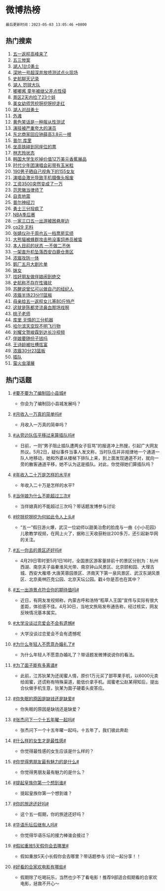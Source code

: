 # 微博热榜

`最后更新时间：2023-05-03 13:05:46 +0800`

## 热门搜索

1. [五一返程高峰来了](https://m.weibo.cn/search?containerid=100103type%3D1%26t%3D10%26q%3D%23%E4%BA%94%E4%B8%80%E8%BF%94%E7%A8%8B%E9%AB%98%E5%B3%B0%E6%9D%A5%E4%BA%86%23&stream_entry_id=51&isnewpage=1&extparam=seat%3D1%26c_type%3D51%26dgr%3D0%26cate%3D10103%26filter_type%3Drealtimehot%26stream_entry_id%3D51%26pos%3D0%26display_time%3D1683090344%26pre_seqid%3D1683090344298012108187&luicode=10000011&lfid=106003type%253D25%2526t%253D3%2526disable_hot%253D1%2526filter_type%253Drealtimehot)
1. [五三惨案](https://m.weibo.cn/search?containerid=100103type%3D1%26t%3D10%26q%3D%E4%BA%94%E4%B8%89%E6%83%A8%E6%A1%88&stream_entry_id=31&isnewpage=1&extparam=seat%3D1%26c_type%3D31%26flag%3D2%26lcate%3D5001%26stream_entry_id%3D31%26filter_type%3Drealtimehot%26realpos%3D1%26q%3D%25E4%25BA%2594%25E4%25B8%2589%25E6%2583%25A8%25E6%25A1%2588%26band_rank%3D1%26dgr%3D0%26pos%3D0%26cate%3D5001%26display_time%3D1683090344%26pre_seqid%3D1683090344298012108187&luicode=10000011&lfid=106003type%253D25%2526t%253D3%2526disable_hot%253D1%2526filter_type%253Drealtimehot)
1. [湖人1比0勇士](https://m.weibo.cn/search?containerid=100103type%3D1%26t%3D10%26q%3D%23%E6%B9%96%E4%BA%BA1%E6%AF%940%E5%8B%87%E5%A3%AB%23&stream_entry_id=31&isnewpage=1&extparam=seat%3D1%26c_type%3D31%26flag%3D1%26lcate%3D5001%26stream_entry_id%3D31%26filter_type%3Drealtimehot%26realpos%3D2%26q%3D%2523%25E6%25B9%2596%25E4%25BA%25BA1%25E6%25AF%25940%25E5%258B%2587%25E5%25A3%25AB%2523%26band_rank%3D2%26dgr%3D0%26pos%3D1%26cate%3D5001%26display_time%3D1683090344%26pre_seqid%3D1683090344298012108187&luicode=10000011&lfid=106003type%253D25%2526t%253D3%2526disable_hot%253D1%2526filter_type%253Drealtimehot)
1. [深地一号超深井放喷测试点火现场](https://m.weibo.cn/search?containerid=100103type%3D1%26t%3D10%26q%3D%23%E6%B7%B1%E5%9C%B0%E4%B8%80%E5%8F%B7%E8%B6%85%E6%B7%B1%E4%BA%95%E6%94%BE%E5%96%B7%E6%B5%8B%E8%AF%95%E7%82%B9%E7%81%AB%E7%8E%B0%E5%9C%BA%23&stream_entry_id=31&isnewpage=1&extparam=seat%3D1%26c_type%3D31%26flag%3D0%26lcate%3D5001%26stream_entry_id%3D31%26filter_type%3Drealtimehot%26realpos%3D3%26q%3D%2523%25E6%25B7%25B1%25E5%259C%25B0%25E4%25B8%2580%25E5%258F%25B7%25E8%25B6%2585%25E6%25B7%25B1%25E4%25BA%2595%25E6%2594%25BE%25E5%2596%25B7%25E6%25B5%258B%25E8%25AF%2595%25E7%2582%25B9%25E7%2581%25AB%25E7%258E%25B0%25E5%259C%25BA%2523%26band_rank%3D3%26dgr%3D0%26pos%3D2%26cate%3D5001%26display_time%3D1683090344%26pre_seqid%3D1683090344298012108187&luicode=10000011&lfid=106003type%253D25%2526t%253D3%2526disable_hot%253D1%2526filter_type%253Drealtimehot)
1. [史航聊天记录](https://m.weibo.cn/search?containerid=100103type%3D1%26t%3D10%26q%3D%23%E5%8F%B2%E8%88%AA%E8%81%8A%E5%A4%A9%E8%AE%B0%E5%BD%95%23&stream_entry_id=31&isnewpage=1&extparam=seat%3D1%26c_type%3D31%26flag%3D16%26lcate%3D5001%26stream_entry_id%3D31%26filter_type%3Drealtimehot%26realpos%3D4%26q%3D%2523%25E5%258F%25B2%25E8%2588%25AA%25E8%2581%258A%25E5%25A4%25A9%25E8%25AE%25B0%25E5%25BD%2595%2523%26band_rank%3D4%26dgr%3D0%26pos%3D3%26cate%3D5001%26display_time%3D1683090344%26pre_seqid%3D1683090344298012108187&luicode=10000011&lfid=106003type%253D25%2526t%253D3%2526disable_hot%253D1%2526filter_type%253Drealtimehot)
1. [湖人 罚球大队](https://m.weibo.cn/search?containerid=100103type%3D1%26t%3D10%26q%3D%E6%B9%96%E4%BA%BA+%E7%BD%9A%E7%90%83%E5%A4%A7%E9%98%9F&stream_entry_id=31&isnewpage=1&extparam=seat%3D1%26c_type%3D31%26flag%3D0%26lcate%3D5001%26stream_entry_id%3D31%26filter_type%3Drealtimehot%26realpos%3D5%26q%3D%25E6%25B9%2596%25E4%25BA%25BA%2520%25E7%25BD%259A%25E7%2590%2583%25E5%25A4%25A7%25E9%2598%259F%26band_rank%3D5%26dgr%3D0%26pos%3D4%26cate%3D5001%26display_time%3D1683090344%26pre_seqid%3D1683090344298012108187&luicode=10000011&lfid=106003type%253D25%2526t%253D3%2526disable_hot%253D1%2526filter_type%253Drealtimehot)
1. [嘟嘟酱 童年被继父差点性侵](https://m.weibo.cn/search?containerid=100103type%3D1%26t%3D10%26q%3D%E5%98%9F%E5%98%9F%E9%85%B1+%E7%AB%A5%E5%B9%B4%E8%A2%AB%E7%BB%A7%E7%88%B6%E5%B7%AE%E7%82%B9%E6%80%A7%E4%BE%B5&stream_entry_id=31&isnewpage=1&extparam=seat%3D1%26c_type%3D31%26flag%3D2%26lcate%3D5001%26stream_entry_id%3D31%26filter_type%3Drealtimehot%26realpos%3D6%26q%3D%25E5%2598%259F%25E5%2598%259F%25E9%2585%25B1%2520%25E7%25AB%25A5%25E5%25B9%25B4%25E8%25A2%25AB%25E7%25BB%25A7%25E7%2588%25B6%25E5%25B7%25AE%25E7%2582%25B9%25E6%2580%25A7%25E4%25BE%25B5%26band_rank%3D6%26dgr%3D0%26pos%3D5%26cate%3D5001%26display_time%3D1683090344%26pre_seqid%3D1683090344298012108187&luicode=10000011&lfid=106003type%253D25%2526t%253D3%2526disable_hot%253D1%2526filter_type%253Drealtimehot)
1. [景区2天内捡了23个娃](https://m.weibo.cn/search?containerid=100103type%3D1%26t%3D10%26q%3D%23%E6%99%AF%E5%8C%BA2%E5%A4%A9%E5%86%85%E6%8D%A1%E4%BA%8623%E4%B8%AA%E5%A8%83%23&stream_entry_id=31&isnewpage=1&extparam=seat%3D1%26c_type%3D31%26flag%3D2%26lcate%3D5001%26stream_entry_id%3D31%26filter_type%3Drealtimehot%26realpos%3D7%26q%3D%2523%25E6%2599%25AF%25E5%258C%25BA2%25E5%25A4%25A9%25E5%2586%2585%25E6%258D%25A1%25E4%25BA%258623%25E4%25B8%25AA%25E5%25A8%2583%2523%26band_rank%3D7%26dgr%3D0%26pos%3D6%26cate%3D5001%26display_time%3D1683090344%26pre_seqid%3D1683090344298012108187&luicode=10000011&lfid=106003type%253D25%2526t%253D3%2526disable_hot%253D1%2526filter_type%253Drealtimehot)
1. [美女幼师凭挖呀挖呀挖走红](https://m.weibo.cn/search?containerid=100103type%3D1%26t%3D10%26q%3D%23%E7%BE%8E%E5%A5%B3%E5%B9%BC%E5%B8%88%E5%87%AD%E6%8C%96%E5%91%80%E6%8C%96%E5%91%80%E6%8C%96%E8%B5%B0%E7%BA%A2%23&stream_entry_id=31&isnewpage=1&extparam=seat%3D1%26c_type%3D31%26flag%3D0%26lcate%3D5001%26stream_entry_id%3D31%26filter_type%3Drealtimehot%26realpos%3D8%26q%3D%2523%25E7%25BE%258E%25E5%25A5%25B3%25E5%25B9%25BC%25E5%25B8%2588%25E5%2587%25AD%25E6%258C%2596%25E5%2591%2580%25E6%258C%2596%25E5%2591%2580%25E6%258C%2596%25E8%25B5%25B0%25E7%25BA%25A2%2523%26band_rank%3D8%26dgr%3D0%26pos%3D7%26cate%3D5001%26display_time%3D1683090344%26pre_seqid%3D1683090344298012108187&luicode=10000011&lfid=106003type%253D25%2526t%253D3%2526disable_hot%253D1%2526filter_type%253Drealtimehot)
1. [湖人对战勇士](https://m.weibo.cn/search?containerid=100103type%3D1%26t%3D10%26q%3D%23%E6%B9%96%E4%BA%BA%E5%AF%B9%E6%88%98%E5%8B%87%E5%A3%AB%23&stream_entry_id=31&isnewpage=1&extparam=seat%3D1%26c_type%3D31%26flag%3D0%26lcate%3D5001%26stream_entry_id%3D31%26filter_type%3Drealtimehot%26realpos%3D9%26q%3D%2523%25E6%25B9%2596%25E4%25BA%25BA%25E5%25AF%25B9%25E6%2588%2598%25E5%258B%2587%25E5%25A3%25AB%2523%26band_rank%3D9%26dgr%3D0%26pos%3D8%26cate%3D5001%26display_time%3D1683090344%26pre_seqid%3D1683090344298012108187&luicode=10000011&lfid=106003type%253D25%2526t%253D3%2526disable_hot%253D1%2526filter_type%253Drealtimehot)
1. [外滩](https://m.weibo.cn/search?containerid=100103type%3D1%26t%3D10%26q%3D%23%E5%A4%96%E6%BB%A9%23&stream_entry_id=31&isnewpage=1&extparam=seat%3D1%26c_type%3D31%26flag%3D16%26lcate%3D5001%26stream_entry_id%3D31%26filter_type%3Drealtimehot%26realpos%3D10%26q%3D%2523%25E5%25A4%2596%25E6%25BB%25A9%2523%26band_rank%3D10%26dgr%3D0%26pos%3D9%26cate%3D5001%26display_time%3D1683090344%26pre_seqid%3D1683090344298012108187&luicode=10000011&lfid=106003type%253D25%2526t%253D3%2526disable_hot%253D1%2526filter_type%253Drealtimehot)
1. [黄色笑话是一种服从性测试](https://m.weibo.cn/search?containerid=100103type%3D1%26t%3D10%26q%3D%E9%BB%84%E8%89%B2%E7%AC%91%E8%AF%9D%E6%98%AF%E4%B8%80%E7%A7%8D%E6%9C%8D%E4%BB%8E%E6%80%A7%E6%B5%8B%E8%AF%95&stream_entry_id=31&isnewpage=1&extparam=seat%3D1%26c_type%3D31%26flag%3D0%26lcate%3D5001%26stream_entry_id%3D31%26filter_type%3Drealtimehot%26realpos%3D11%26q%3D%25E9%25BB%2584%25E8%2589%25B2%25E7%25AC%2591%25E8%25AF%259D%25E6%2598%25AF%25E4%25B8%2580%25E7%25A7%258D%25E6%259C%258D%25E4%25BB%258E%25E6%2580%25A7%25E6%25B5%258B%25E8%25AF%2595%26band_rank%3D11%26dgr%3D0%26pos%3D10%26cate%3D5001%26display_time%3D1683090344%26pre_seqid%3D1683090344298012108187&luicode=10000011&lfid=106003type%253D25%2526t%253D3%2526disable_hot%253D1%2526filter_type%253Drealtimehot)
1. [演技被严重夸大的演员](https://m.weibo.cn/search?containerid=100103type%3D1%26t%3D10%26q%3D%23%E6%BC%94%E6%8A%80%E8%A2%AB%E4%B8%A5%E9%87%8D%E5%A4%B8%E5%A4%A7%E7%9A%84%E6%BC%94%E5%91%98%23&stream_entry_id=31&isnewpage=1&extparam=seat%3D1%26c_type%3D31%26flag%3D1%26lcate%3D5001%26stream_entry_id%3D31%26filter_type%3Drealtimehot%26realpos%3D12%26q%3D%2523%25E6%25BC%2594%25E6%258A%2580%25E8%25A2%25AB%25E4%25B8%25A5%25E9%2587%258D%25E5%25A4%25B8%25E5%25A4%25A7%25E7%259A%2584%25E6%25BC%2594%25E5%2591%2598%2523%26band_rank%3D12%26dgr%3D0%26pos%3D11%26cate%3D5001%26display_time%3D1683090344%26pre_seqid%3D1683090344298012108187&luicode=10000011&lfid=106003type%253D25%2526t%253D3%2526disable_hot%253D1%2526filter_type%253Drealtimehot)
1. [东北商家回应钟薛高3.8元一根](https://m.weibo.cn/search?containerid=100103type%3D1%26t%3D10%26q%3D%23%E4%B8%9C%E5%8C%97%E5%95%86%E5%AE%B6%E5%9B%9E%E5%BA%94%E9%92%9F%E8%96%9B%E9%AB%983.8%E5%85%83%E4%B8%80%E6%A0%B9%23&stream_entry_id=31&isnewpage=1&extparam=seat%3D1%26c_type%3D31%26flag%3D0%26lcate%3D5001%26stream_entry_id%3D31%26filter_type%3Drealtimehot%26realpos%3D13%26q%3D%2523%25E4%25B8%259C%25E5%258C%2597%25E5%2595%2586%25E5%25AE%25B6%25E5%259B%259E%25E5%25BA%2594%25E9%2592%259F%25E8%2596%259B%25E9%25AB%25983.8%25E5%2585%2583%25E4%25B8%2580%25E6%25A0%25B9%2523%26band_rank%3D13%26dgr%3D0%26pos%3D12%26cate%3D5001%26display_time%3D1683090344%26pre_seqid%3D1683090344298012108187&luicode=10000011&lfid=106003type%253D25%2526t%253D3%2526disable_hot%253D1%2526filter_type%253Drealtimehot)
1. [普尔 库里](https://m.weibo.cn/search?containerid=100103type%3D1%26t%3D10%26q%3D%E6%99%AE%E5%B0%94+%E5%BA%93%E9%87%8C&stream_entry_id=31&isnewpage=1&extparam=seat%3D1%26c_type%3D31%26flag%3D1%26lcate%3D5001%26stream_entry_id%3D31%26filter_type%3Drealtimehot%26realpos%3D14%26q%3D%25E6%2599%25AE%25E5%25B0%2594%2520%25E5%25BA%2593%25E9%2587%258C%26band_rank%3D14%26dgr%3D0%26pos%3D13%26cate%3D5001%26display_time%3D1683090344%26pre_seqid%3D1683090344298012108187&luicode=10000011&lfid=106003type%253D25%2526t%253D3%2526disable_hot%253D1%2526filter_type%253Drealtimehot)
1. [坐高铁碰到同座位的票](https://m.weibo.cn/search?containerid=100103type%3D1%26t%3D10%26q%3D%23%E5%9D%90%E9%AB%98%E9%93%81%E7%A2%B0%E5%88%B0%E5%90%8C%E5%BA%A7%E4%BD%8D%E7%9A%84%E7%A5%A8%23&stream_entry_id=31&isnewpage=1&extparam=seat%3D1%26c_type%3D31%26flag%3D1%26lcate%3D5001%26stream_entry_id%3D31%26filter_type%3Drealtimehot%26realpos%3D15%26q%3D%2523%25E5%259D%2590%25E9%25AB%2598%25E9%2593%2581%25E7%25A2%25B0%25E5%2588%25B0%25E5%2590%258C%25E5%25BA%25A7%25E4%25BD%258D%25E7%259A%2584%25E7%25A5%25A8%2523%26band_rank%3D15%26dgr%3D0%26pos%3D14%26cate%3D5001%26display_time%3D1683090344%26pre_seqid%3D1683090344298012108187&luicode=10000011&lfid=106003type%253D25%2526t%253D3%2526disable_hot%253D1%2526filter_type%253Drealtimehot)
1. [林志玲状态](https://m.weibo.cn/search?containerid=100103type%3D1%26t%3D10%26q%3D%E6%9E%97%E5%BF%97%E7%8E%B2%E7%8A%B6%E6%80%81&stream_entry_id=31&isnewpage=1&extparam=seat%3D1%26c_type%3D31%26flag%3D0%26lcate%3D5001%26stream_entry_id%3D31%26filter_type%3Drealtimehot%26realpos%3D16%26q%3D%25E6%259E%2597%25E5%25BF%2597%25E7%258E%25B2%25E7%258A%25B6%25E6%2580%2581%26band_rank%3D16%26dgr%3D0%26pos%3D15%26cate%3D5001%26display_time%3D1683090344%26pre_seqid%3D1683090344298012108187&luicode=10000011&lfid=106003type%253D25%2526t%253D3%2526disable_hot%253D1%2526filter_type%253Drealtimehot)
1. [韩国大学生吃掉价值12万美元香蕉展品](https://m.weibo.cn/search?containerid=100103type%3D1%26t%3D10%26q%3D%23%E9%9F%A9%E5%9B%BD%E5%A4%A7%E5%AD%A6%E7%94%9F%E5%90%83%E6%8E%89%E4%BB%B7%E5%80%BC12%E4%B8%87%E7%BE%8E%E5%85%83%E9%A6%99%E8%95%89%E5%B1%95%E5%93%81%23&stream_entry_id=31&isnewpage=1&extparam=seat%3D1%26c_type%3D31%26flag%3D0%26lcate%3D5001%26stream_entry_id%3D31%26filter_type%3Drealtimehot%26realpos%3D17%26q%3D%2523%25E9%259F%25A9%25E5%259B%25BD%25E5%25A4%25A7%25E5%25AD%25A6%25E7%2594%259F%25E5%2590%2583%25E6%258E%2589%25E4%25BB%25B7%25E5%2580%25BC12%25E4%25B8%2587%25E7%25BE%258E%25E5%2585%2583%25E9%25A6%2599%25E8%2595%2589%25E5%25B1%2595%25E5%2593%2581%2523%26band_rank%3D17%26dgr%3D0%26pos%3D16%26cate%3D5001%26display_time%3D1683090344%26pre_seqid%3D1683090344298012108187&luicode=10000011&lfid=106003type%253D25%2526t%253D3%2526disable_hot%253D1%2526filter_type%253Drealtimehot)
1. [时代少年团演唱会彩带有玉米粒](https://m.weibo.cn/search?containerid=100103type%3D1%26t%3D10%26q%3D%23%E6%97%B6%E4%BB%A3%E5%B0%91%E5%B9%B4%E5%9B%A2%E6%BC%94%E5%94%B1%E4%BC%9A%E5%BD%A9%E5%B8%A6%E6%9C%89%E7%8E%89%E7%B1%B3%E7%B2%92%23&stream_entry_id=31&isnewpage=1&extparam=seat%3D1%26c_type%3D31%26flag%3D1%26lcate%3D5001%26stream_entry_id%3D31%26filter_type%3Drealtimehot%26realpos%3D18%26q%3D%2523%25E6%2597%25B6%25E4%25BB%25A3%25E5%25B0%2591%25E5%25B9%25B4%25E5%259B%25A2%25E6%25BC%2594%25E5%2594%25B1%25E4%25BC%259A%25E5%25BD%25A9%25E5%25B8%25A6%25E6%259C%2589%25E7%258E%2589%25E7%25B1%25B3%25E7%25B2%2592%2523%26band_rank%3D18%26dgr%3D0%26pos%3D17%26cate%3D5001%26display_time%3D1683090344%26pre_seqid%3D1683090344298012108187&luicode=10000011&lfid=106003type%253D25%2526t%253D3%2526disable_hot%253D1%2526filter_type%253Drealtimehot)
1. [190男子晒自己视角下的155女友](https://m.weibo.cn/search?containerid=100103type%3D1%26t%3D10%26q%3D%23190%E7%94%B7%E5%AD%90%E6%99%92%E8%87%AA%E5%B7%B1%E8%A7%86%E8%A7%92%E4%B8%8B%E7%9A%84155%E5%A5%B3%E5%8F%8B%23&stream_entry_id=31&isnewpage=1&extparam=seat%3D1%26c_type%3D31%26flag%3D1%26lcate%3D5001%26stream_entry_id%3D31%26filter_type%3Drealtimehot%26realpos%3D19%26q%3D%2523190%25E7%2594%25B7%25E5%25AD%2590%25E6%2599%2592%25E8%2587%25AA%25E5%25B7%25B1%25E8%25A7%2586%25E8%25A7%2592%25E4%25B8%258B%25E7%259A%2584155%25E5%25A5%25B3%25E5%258F%258B%2523%26band_rank%3D19%26dgr%3D0%26pos%3D18%26cate%3D5001%26display_time%3D1683090344%26pre_seqid%3D1683090344298012108187&luicode=10000011&lfid=106003type%253D25%2526t%253D3%2526disable_hot%253D1%2526filter_type%253Drealtimehot)
1. [演唱会激光导致手机摄像头报废](https://m.weibo.cn/search?containerid=100103type%3D1%26t%3D10%26q%3D%E6%BC%94%E5%94%B1%E4%BC%9A%E6%BF%80%E5%85%89%E5%AF%BC%E8%87%B4%E6%89%8B%E6%9C%BA%E6%91%84%E5%83%8F%E5%A4%B4%E6%8A%A5%E5%BA%9F&stream_entry_id=31&isnewpage=1&extparam=seat%3D1%26c_type%3D31%26flag%3D1%26lcate%3D5001%26stream_entry_id%3D31%26filter_type%3Drealtimehot%26realpos%3D20%26q%3D%25E6%25BC%2594%25E5%2594%25B1%25E4%25BC%259A%25E6%25BF%2580%25E5%2585%2589%25E5%25AF%25BC%25E8%2587%25B4%25E6%2589%258B%25E6%259C%25BA%25E6%2591%2584%25E5%2583%258F%25E5%25A4%25B4%25E6%258A%25A5%25E5%25BA%259F%26band_rank%3D20%26dgr%3D0%26pos%3D19%26cate%3D5001%26display_time%3D1683090344%26pre_seqid%3D1683090344298012108187&luicode=10000011&lfid=106003type%253D25%2526t%253D3%2526disable_hot%253D1%2526filter_type%253Drealtimehot)
1. [工资3500突然变成了一万](https://m.weibo.cn/search?containerid=100103type%3D1%26t%3D10%26q%3D%23%E5%B7%A5%E8%B5%843500%E7%AA%81%E7%84%B6%E5%8F%98%E6%88%90%E4%BA%86%E4%B8%80%E4%B8%87%23&stream_entry_id=31&isnewpage=1&extparam=seat%3D1%26c_type%3D31%26flag%3D0%26lcate%3D5001%26stream_entry_id%3D31%26filter_type%3Drealtimehot%26realpos%3D21%26q%3D%2523%25E5%25B7%25A5%25E8%25B5%25843500%25E7%25AA%2581%25E7%2584%25B6%25E5%258F%2598%25E6%2588%2590%25E4%25BA%2586%25E4%25B8%2580%25E4%25B8%2587%2523%26band_rank%3D21%26dgr%3D0%26pos%3D20%26cate%3D5001%26display_time%3D1683090344%26pre_seqid%3D1683090344298012108187&luicode=10000011&lfid=106003type%253D25%2526t%253D3%2526disable_hot%253D1%2526filter_type%253Drealtimehot)
1. [范思辙当律师了](https://m.weibo.cn/search?containerid=100103type%3D1%26t%3D10%26q%3D%23%E8%8C%83%E6%80%9D%E8%BE%99%E5%BD%93%E5%BE%8B%E5%B8%88%E4%BA%86%23&stream_entry_id=31&isnewpage=1&extparam=seat%3D1%26c_type%3D31%26flag%3D1%26lcate%3D5001%26stream_entry_id%3D31%26filter_type%3Drealtimehot%26realpos%3D22%26q%3D%2523%25E8%258C%2583%25E6%2580%259D%25E8%25BE%2599%25E5%25BD%2593%25E5%25BE%258B%25E5%25B8%2588%25E4%25BA%2586%2523%26band_rank%3D22%26dgr%3D0%26pos%3D21%26cate%3D5001%26display_time%3D1683090344%26pre_seqid%3D1683090344298012108187&luicode=10000011&lfid=106003type%253D25%2526t%253D3%2526disable_hot%253D1%2526filter_type%253Drealtimehot)
1. [自贡地震](https://m.weibo.cn/search?containerid=100103type%3D1%26t%3D10%26q%3D%E8%87%AA%E8%B4%A1%E5%9C%B0%E9%9C%87&stream_entry_id=31&isnewpage=1&extparam=seat%3D1%26c_type%3D31%26flag%3D0%26lcate%3D5001%26stream_entry_id%3D31%26filter_type%3Drealtimehot%26realpos%3D23%26q%3D%25E8%2587%25AA%25E8%25B4%25A1%25E5%259C%25B0%25E9%259C%2587%26band_rank%3D23%26dgr%3D0%26pos%3D22%26cate%3D5001%26display_time%3D1683090344%26pre_seqid%3D1683090344298012108187&luicode=10000011&lfid=106003type%253D25%2526t%253D3%2526disable_hot%253D1%2526filter_type%253Drealtimehot)
1. [普尔神经刀](https://m.weibo.cn/search?containerid=100103type%3D1%26t%3D10%26q%3D%23%E6%99%AE%E5%B0%94%E7%A5%9E%E7%BB%8F%E5%88%80%23&stream_entry_id=31&isnewpage=1&extparam=seat%3D1%26c_type%3D31%26flag%3D1%26lcate%3D5001%26stream_entry_id%3D31%26filter_type%3Drealtimehot%26realpos%3D24%26q%3D%2523%25E6%2599%25AE%25E5%25B0%2594%25E7%25A5%259E%25E7%25BB%258F%25E5%2588%2580%2523%26band_rank%3D24%26dgr%3D0%26pos%3D23%26cate%3D5001%26display_time%3D1683090344%26pre_seqid%3D1683090344298012108187&luicode=10000011&lfid=106003type%253D25%2526t%253D3%2526disable_hot%253D1%2526filter_type%253Drealtimehot)
1. [勇士三分投疯了](https://m.weibo.cn/search?containerid=100103type%3D1%26t%3D10%26q%3D%E5%8B%87%E5%A3%AB%E4%B8%89%E5%88%86%E6%8A%95%E7%96%AF%E4%BA%86&stream_entry_id=31&isnewpage=1&extparam=seat%3D1%26c_type%3D31%26flag%3D0%26lcate%3D5001%26stream_entry_id%3D31%26filter_type%3Drealtimehot%26realpos%3D25%26q%3D%25E5%258B%2587%25E5%25A3%25AB%25E4%25B8%2589%25E5%2588%2586%25E6%258A%2595%25E7%2596%25AF%25E4%25BA%2586%26band_rank%3D25%26dgr%3D0%26pos%3D24%26cate%3D5001%26display_time%3D1683090344%26pre_seqid%3D1683090344298012108187&luicode=10000011&lfid=106003type%253D25%2526t%253D3%2526disable_hot%253D1%2526filter_type%253Drealtimehot)
1. [NBA季后赛](https://m.weibo.cn/search?containerid=100103type%3D1%26t%3D10%26q%3DNBA%E5%AD%A3%E5%90%8E%E8%B5%9B&stream_entry_id=31&isnewpage=1&extparam=seat%3D1%26c_type%3D31%26flag%3D1%26lcate%3D5001%26stream_entry_id%3D31%26filter_type%3Drealtimehot%26realpos%3D26%26q%3DNBA%25E5%25AD%25A3%25E5%2590%258E%25E8%25B5%259B%26band_rank%3D26%26dgr%3D0%26pos%3D25%26cate%3D5001%26display_time%3D1683090344%26pre_seqid%3D1683090344298012108187&luicode=10000011&lfid=106003type%253D25%2526t%253D3%2526disable_hot%253D1%2526filter_type%253Drealtimehot)
1. [一家三口五一出游被困悬崖边](https://m.weibo.cn/search?containerid=100103type%3D1%26t%3D10%26q%3D%23%E4%B8%80%E5%AE%B6%E4%B8%89%E5%8F%A3%E4%BA%94%E4%B8%80%E5%87%BA%E6%B8%B8%E8%A2%AB%E5%9B%B0%E6%82%AC%E5%B4%96%E8%BE%B9%23&stream_entry_id=31&isnewpage=1&extparam=seat%3D1%26c_type%3D31%26flag%3D0%26lcate%3D5001%26stream_entry_id%3D31%26filter_type%3Drealtimehot%26realpos%3D27%26q%3D%2523%25E4%25B8%2580%25E5%25AE%25B6%25E4%25B8%2589%25E5%258F%25A3%25E4%25BA%2594%25E4%25B8%2580%25E5%2587%25BA%25E6%25B8%25B8%25E8%25A2%25AB%25E5%259B%25B0%25E6%2582%25AC%25E5%25B4%2596%25E8%25BE%25B9%2523%26band_rank%3D27%26dgr%3D0%26pos%3D26%26cate%3D5001%26display_time%3D1683090344%26pre_seqid%3D1683090344298012108187&luicode=10000011&lfid=106003type%253D25%2526t%253D3%2526disable_hot%253D1%2526filter_type%253Drealtimehot)
1. [cp29 无料](https://m.weibo.cn/search?containerid=100103type%3D1%26t%3D10%26q%3Dcp29+%E6%97%A0%E6%96%99&stream_entry_id=31&isnewpage=1&extparam=seat%3D1%26c_type%3D31%26flag%3D0%26lcate%3D5001%26stream_entry_id%3D31%26filter_type%3Drealtimehot%26realpos%3D28%26q%3Dcp29%2520%25E6%2597%25A0%25E6%2596%2599%26band_rank%3D28%26dgr%3D0%26pos%3D27%26cate%3D5001%26display_time%3D1683090344%26pre_seqid%3D1683090344298012108187&luicode=10000011&lfid=106003type%253D25%2526t%253D3%2526disable_hot%253D1%2526filter_type%253Drealtimehot)
1. [张婧仪孙千周也五一档票房实绩](https://m.weibo.cn/search?containerid=100103type%3D1%26t%3D10%26q%3D%23%E5%BC%A0%E5%A9%A7%E4%BB%AA%E5%AD%99%E5%8D%83%E5%91%A8%E4%B9%9F%E4%BA%94%E4%B8%80%E6%A1%A3%E7%A5%A8%E6%88%BF%E5%AE%9E%E7%BB%A9%23&stream_entry_id=31&isnewpage=1&extparam=seat%3D1%26c_type%3D31%26flag%3D0%26lcate%3D5001%26stream_entry_id%3D31%26filter_type%3Drealtimehot%26realpos%3D29%26q%3D%2523%25E5%25BC%25A0%25E5%25A9%25A7%25E4%25BB%25AA%25E5%25AD%2599%25E5%258D%2583%25E5%2591%25A8%25E4%25B9%259F%25E4%25BA%2594%25E4%25B8%2580%25E6%25A1%25A3%25E7%25A5%25A8%25E6%2588%25BF%25E5%25AE%259E%25E7%25BB%25A9%2523%26band_rank%3D29%26dgr%3D0%26pos%3D28%26cate%3D5001%26display_time%3D1683090344%26pre_seqid%3D1683090344298012108187&luicode=10000011&lfid=106003type%253D25%2526t%253D3%2526disable_hot%253D1%2526filter_type%253Drealtimehot)
1. [大熊猫被蜂群攻击熊没事饲养员被蛰](https://m.weibo.cn/search?containerid=100103type%3D1%26t%3D10%26q%3D%23%E5%A4%A7%E7%86%8A%E7%8C%AB%E8%A2%AB%E8%9C%82%E7%BE%A4%E6%94%BB%E5%87%BB%E7%86%8A%E6%B2%A1%E4%BA%8B%E9%A5%B2%E5%85%BB%E5%91%98%E8%A2%AB%E8%9B%B0%23&stream_entry_id=31&isnewpage=1&extparam=seat%3D1%26c_type%3D31%26flag%3D0%26lcate%3D5001%26stream_entry_id%3D31%26filter_type%3Drealtimehot%26realpos%3D30%26q%3D%2523%25E5%25A4%25A7%25E7%2586%258A%25E7%258C%25AB%25E8%25A2%25AB%25E8%259C%2582%25E7%25BE%25A4%25E6%2594%25BB%25E5%2587%25BB%25E7%2586%258A%25E6%25B2%25A1%25E4%25BA%258B%25E9%25A5%25B2%25E5%2585%25BB%25E5%2591%2598%25E8%25A2%25AB%25E8%259B%25B0%2523%26band_rank%3D30%26dgr%3D0%26pos%3D29%26cate%3D5001%26display_time%3D1683090344%26pre_seqid%3D1683090344298012108187&luicode=10000011&lfid=106003type%253D25%2526t%253D3%2526disable_hot%253D1%2526filter_type%253Drealtimehot)
1. [本人目前的状态 一不做二不休](https://m.weibo.cn/search?containerid=100103type%3D1%26t%3D10%26q%3D%E6%9C%AC%E4%BA%BA%E7%9B%AE%E5%89%8D%E7%9A%84%E7%8A%B6%E6%80%81+%E4%B8%80%E4%B8%8D%E5%81%9A%E4%BA%8C%E4%B8%8D%E4%BC%91&stream_entry_id=31&isnewpage=1&extparam=seat%3D1%26c_type%3D31%26flag%3D1%26lcate%3D5001%26stream_entry_id%3D31%26filter_type%3Drealtimehot%26realpos%3D31%26q%3D%25E6%259C%25AC%25E4%25BA%25BA%25E7%259B%25AE%25E5%2589%258D%25E7%259A%2584%25E7%258A%25B6%25E6%2580%2581%2520%25E4%25B8%2580%25E4%25B8%258D%25E5%2581%259A%25E4%25BA%258C%25E4%25B8%258D%25E4%25BC%2591%26band_rank%3D31%26dgr%3D0%26pos%3D30%26cate%3D5001%26display_time%3D1683090344%26pre_seqid%3D1683090344298012108187&luicode=10000011&lfid=106003type%253D25%2526t%253D3%2526disable_hot%253D1%2526filter_type%253Drealtimehot)
1. [一架直升机坠落西安白鹿仓景区](https://m.weibo.cn/search?containerid=100103type%3D1%26t%3D10%26q%3D%23%E4%B8%80%E6%9E%B6%E7%9B%B4%E5%8D%87%E6%9C%BA%E5%9D%A0%E8%90%BD%E8%A5%BF%E5%AE%89%E7%99%BD%E9%B9%BF%E4%BB%93%E6%99%AF%E5%8C%BA%23&stream_entry_id=31&isnewpage=1&extparam=seat%3D1%26c_type%3D31%26flag%3D1%26lcate%3D5001%26stream_entry_id%3D31%26filter_type%3Drealtimehot%26realpos%3D32%26q%3D%2523%25E4%25B8%2580%25E6%259E%25B6%25E7%259B%25B4%25E5%258D%2587%25E6%259C%25BA%25E5%259D%25A0%25E8%2590%25BD%25E8%25A5%25BF%25E5%25AE%2589%25E7%2599%25BD%25E9%25B9%25BF%25E4%25BB%2593%25E6%2599%25AF%25E5%258C%25BA%2523%26band_rank%3D32%26dgr%3D0%26pos%3D31%26cate%3D5001%26display_time%3D1683090344%26pre_seqid%3D1683090344298012108187&luicode=10000011&lfid=106003type%253D25%2526t%253D3%2526disable_hot%253D1%2526filter_type%253Drealtimehot)
1. [浓眉攻防一体](https://m.weibo.cn/search?containerid=100103type%3D1%26t%3D10%26q%3D%E6%B5%93%E7%9C%89%E6%94%BB%E9%98%B2%E4%B8%80%E4%BD%93&stream_entry_id=31&isnewpage=1&extparam=seat%3D1%26c_type%3D31%26flag%3D1%26lcate%3D5001%26stream_entry_id%3D31%26filter_type%3Drealtimehot%26realpos%3D33%26q%3D%25E6%25B5%2593%25E7%259C%2589%25E6%2594%25BB%25E9%2598%25B2%25E4%25B8%2580%25E4%25BD%2593%26band_rank%3D33%26dgr%3D0%26pos%3D32%26cate%3D5001%26display_time%3D1683090344%26pre_seqid%3D1683090344298012108187&luicode=10000011&lfid=106003type%253D25%2526t%253D3%2526disable_hot%253D1%2526filter_type%253Drealtimehot)
1. [鹅厂五月大剧片单](https://m.weibo.cn/search?containerid=100103type%3D1%26t%3D10%26q%3D%23%E9%B9%85%E5%8E%82%E4%BA%94%E6%9C%88%E5%A4%A7%E5%89%A7%E7%89%87%E5%8D%95%23&stream_entry_id=31&isnewpage=1&extparam=seat%3D1%26c_type%3D31%26flag%3D1%26lcate%3D5001%26stream_entry_id%3D31%26filter_type%3Drealtimehot%26realpos%3D34%26q%3D%2523%25E9%25B9%2585%25E5%258E%2582%25E4%25BA%2594%25E6%259C%2588%25E5%25A4%25A7%25E5%2589%25A7%25E7%2589%2587%25E5%258D%2595%2523%26band_rank%3D34%26dgr%3D0%26pos%3D33%26cate%3D5001%26display_time%3D1683090344%26pre_seqid%3D1683090344298012108187&luicode=10000011&lfid=106003type%253D25%2526t%253D3%2526disable_hot%253D1%2526filter_type%253Drealtimehot)
1. [妺女](https://m.weibo.cn/search?containerid=100103type%3D1%26t%3D10%26q%3D%E5%A6%BA%E5%A5%B3&stream_entry_id=31&isnewpage=1&extparam=seat%3D1%26c_type%3D31%26flag%3D0%26lcate%3D5001%26stream_entry_id%3D31%26filter_type%3Drealtimehot%26realpos%3D35%26q%3D%25E5%25A6%25BA%25E5%25A5%25B3%26band_rank%3D35%26dgr%3D0%26pos%3D34%26cate%3D5001%26display_time%3D1683090344%26pre_seqid%3D1683090344298012108187&luicode=10000011&lfid=106003type%253D25%2526t%253D3%2526disable_hot%253D1%2526filter_type%253Drealtimehot)
1. [找好朋友做伴娘闹到绝交](https://m.weibo.cn/search?containerid=100103type%3D1%26t%3D10%26q%3D%23%E6%89%BE%E5%A5%BD%E6%9C%8B%E5%8F%8B%E5%81%9A%E4%BC%B4%E5%A8%98%E9%97%B9%E5%88%B0%E7%BB%9D%E4%BA%A4%23&stream_entry_id=31&isnewpage=1&extparam=seat%3D1%26c_type%3D31%26flag%3D0%26lcate%3D5001%26stream_entry_id%3D31%26filter_type%3Drealtimehot%26realpos%3D36%26q%3D%2523%25E6%2589%25BE%25E5%25A5%25BD%25E6%259C%258B%25E5%258F%258B%25E5%2581%259A%25E4%25BC%25B4%25E5%25A8%2598%25E9%2597%25B9%25E5%2588%25B0%25E7%25BB%259D%25E4%25BA%25A4%2523%26band_rank%3D36%26dgr%3D0%26pos%3D35%26cate%3D5001%26display_time%3D1683090344%26pre_seqid%3D1683090344298012108187&luicode=10000011&lfid=106003type%253D25%2526t%253D3%2526disable_hot%253D1%2526filter_type%253Drealtimehot)
1. [史航称不存在性骚扰](https://m.weibo.cn/search?containerid=100103type%3D1%26t%3D10%26q%3D%23%E5%8F%B2%E8%88%AA%E7%A7%B0%E4%B8%8D%E5%AD%98%E5%9C%A8%E6%80%A7%E9%AA%9A%E6%89%B0%23&stream_entry_id=31&isnewpage=1&extparam=seat%3D1%26c_type%3D31%26flag%3D0%26lcate%3D5001%26stream_entry_id%3D31%26filter_type%3Drealtimehot%26realpos%3D37%26q%3D%2523%25E5%258F%25B2%25E8%2588%25AA%25E7%25A7%25B0%25E4%25B8%258D%25E5%25AD%2598%25E5%259C%25A8%25E6%2580%25A7%25E9%25AA%259A%25E6%2589%25B0%2523%26band_rank%3D37%26dgr%3D0%26pos%3D36%26cate%3D5001%26display_time%3D1683090344%26pre_seqid%3D1683090344298012108187&luicode=10000011&lfid=106003type%253D25%2526t%253D3%2526disable_hot%253D1%2526filter_type%253Drealtimehot)
1. [苏醒说曾忆可以做自己的经纪人](https://m.weibo.cn/search?containerid=100103type%3D1%26t%3D10%26q%3D%23%E8%8B%8F%E9%86%92%E8%AF%B4%E6%9B%BE%E5%BF%86%E5%8F%AF%E4%BB%A5%E5%81%9A%E8%87%AA%E5%B7%B1%E7%9A%84%E7%BB%8F%E7%BA%AA%E4%BA%BA%23&stream_entry_id=31&isnewpage=1&extparam=seat%3D1%26c_type%3D31%26flag%3D1%26lcate%3D5001%26stream_entry_id%3D31%26filter_type%3Drealtimehot%26realpos%3D38%26q%3D%2523%25E8%258B%258F%25E9%2586%2592%25E8%25AF%25B4%25E6%259B%25BE%25E5%25BF%2586%25E5%258F%25AF%25E4%25BB%25A5%25E5%2581%259A%25E8%2587%25AA%25E5%25B7%25B1%25E7%259A%2584%25E7%25BB%258F%25E7%25BA%25AA%25E4%25BA%25BA%2523%26band_rank%3D38%26dgr%3D0%26pos%3D37%26cate%3D5001%26display_time%3D1683090344%26pre_seqid%3D1683090344298012108187&luicode=10000011&lfid=106003type%253D25%2526t%253D3%2526disable_hot%253D1%2526filter_type%253Drealtimehot)
1. [浓眉半场23分11篮板](https://m.weibo.cn/search?containerid=100103type%3D1%26t%3D10%26q%3D%23%E6%B5%93%E7%9C%89%E5%8D%8A%E5%9C%BA23%E5%88%8611%E7%AF%AE%E6%9D%BF%23&stream_entry_id=31&isnewpage=1&extparam=seat%3D1%26c_type%3D31%26flag%3D1%26lcate%3D5001%26stream_entry_id%3D31%26filter_type%3Drealtimehot%26realpos%3D39%26q%3D%2523%25E6%25B5%2593%25E7%259C%2589%25E5%258D%258A%25E5%259C%25BA23%25E5%2588%258611%25E7%25AF%25AE%25E6%259D%25BF%2523%26band_rank%3D39%26dgr%3D0%26pos%3D38%26cate%3D5001%26display_time%3D1683090344%26pre_seqid%3D1683090344298012108187&luicode=10000011&lfid=106003type%253D25%2526t%253D3%2526disable_hot%253D1%2526filter_type%253Drealtimehot)
1. [母亲给五一返程女儿塞80斤特产](https://m.weibo.cn/search?containerid=100103type%3D1%26t%3D10%26q%3D%23%E6%AF%8D%E4%BA%B2%E7%BB%99%E4%BA%94%E4%B8%80%E8%BF%94%E7%A8%8B%E5%A5%B3%E5%84%BF%E5%A1%9E80%E6%96%A4%E7%89%B9%E4%BA%A7%23&stream_entry_id=31&isnewpage=1&extparam=seat%3D1%26c_type%3D31%26flag%3D1%26lcate%3D5001%26stream_entry_id%3D31%26filter_type%3Drealtimehot%26realpos%3D40%26q%3D%2523%25E6%25AF%258D%25E4%25BA%25B2%25E7%25BB%2599%25E4%25BA%2594%25E4%25B8%2580%25E8%25BF%2594%25E7%25A8%258B%25E5%25A5%25B3%25E5%2584%25BF%25E5%25A1%259E80%25E6%2596%25A4%25E7%2589%25B9%25E4%25BA%25A7%2523%26band_rank%3D40%26dgr%3D0%26pos%3D39%26cate%3D5001%26display_time%3D1683090344%26pre_seqid%3D1683090344298012108187&luicode=10000011&lfid=106003type%253D25%2526t%253D3%2526disable_hot%253D1%2526filter_type%253Drealtimehot)
1. [这就是陈都灵流鼻血那场戏啊](https://m.weibo.cn/search?containerid=100103type%3D1%26t%3D10%26q%3D%23%E8%BF%99%E5%B0%B1%E6%98%AF%E9%99%88%E9%83%BD%E7%81%B5%E6%B5%81%E9%BC%BB%E8%A1%80%E9%82%A3%E5%9C%BA%E6%88%8F%E5%95%8A%23&stream_entry_id=31&isnewpage=1&extparam=seat%3D1%26c_type%3D31%26flag%3D0%26lcate%3D5001%26stream_entry_id%3D31%26filter_type%3Drealtimehot%26realpos%3D41%26q%3D%2523%25E8%25BF%2599%25E5%25B0%25B1%25E6%2598%25AF%25E9%2599%2588%25E9%2583%25BD%25E7%2581%25B5%25E6%25B5%2581%25E9%25BC%25BB%25E8%25A1%2580%25E9%2582%25A3%25E5%259C%25BA%25E6%2588%258F%25E5%2595%258A%2523%26band_rank%3D41%26dgr%3D0%26pos%3D40%26cate%3D5001%26display_time%3D1683090344%26pre_seqid%3D1683090344298012108187&luicode=10000011&lfid=106003type%253D25%2526t%253D3%2526disable_hot%253D1%2526filter_type%253Drealtimehot)
1. [桃子老师](https://m.weibo.cn/search?containerid=100103type%3D1%26t%3D10%26q%3D%E6%A1%83%E5%AD%90%E8%80%81%E5%B8%88&stream_entry_id=31&isnewpage=1&extparam=seat%3D1%26c_type%3D31%26flag%3D0%26lcate%3D5001%26stream_entry_id%3D31%26filter_type%3Drealtimehot%26realpos%3D42%26q%3D%25E6%25A1%2583%25E5%25AD%2590%25E8%2580%2581%25E5%25B8%2588%26band_rank%3D42%26dgr%3D0%26pos%3D41%26cate%3D5001%26display_time%3D1683090344%26pre_seqid%3D1683090344298012108187&luicode=10000011&lfid=106003type%253D25%2526t%253D3%2526disable_hot%253D1%2526filter_type%253Drealtimehot)
1. [库里 无情的三分机器](https://m.weibo.cn/search?containerid=100103type%3D1%26t%3D10%26q%3D%E5%BA%93%E9%87%8C+%E6%97%A0%E6%83%85%E7%9A%84%E4%B8%89%E5%88%86%E6%9C%BA%E5%99%A8&stream_entry_id=31&isnewpage=1&extparam=seat%3D1%26c_type%3D31%26flag%3D0%26lcate%3D5001%26stream_entry_id%3D31%26filter_type%3Drealtimehot%26realpos%3D43%26q%3D%25E5%25BA%2593%25E9%2587%258C%2520%25E6%2597%25A0%25E6%2583%2585%25E7%259A%2584%25E4%25B8%2589%25E5%2588%2586%25E6%259C%25BA%25E5%2599%25A8%26band_rank%3D43%26dgr%3D0%26pos%3D42%26cate%3D5001%26display_time%3D1683090344%26pre_seqid%3D1683090344298012108187&luicode=10000011&lfid=106003type%253D25%2526t%253D3%2526disable_hot%253D1%2526filter_type%253Drealtimehot)
1. [哈尔滨天空现不明飞行物](https://m.weibo.cn/search?containerid=100103type%3D1%26t%3D10%26q%3D%23%E5%93%88%E5%B0%94%E6%BB%A8%E5%A4%A9%E7%A9%BA%E7%8E%B0%E4%B8%8D%E6%98%8E%E9%A3%9E%E8%A1%8C%E7%89%A9%23&stream_entry_id=31&isnewpage=1&extparam=seat%3D1%26c_type%3D31%26flag%3D0%26lcate%3D5001%26stream_entry_id%3D31%26filter_type%3Drealtimehot%26realpos%3D44%26q%3D%2523%25E5%2593%2588%25E5%25B0%2594%25E6%25BB%25A8%25E5%25A4%25A9%25E7%25A9%25BA%25E7%258E%25B0%25E4%25B8%258D%25E6%2598%258E%25E9%25A3%259E%25E8%25A1%258C%25E7%2589%25A9%2523%26band_rank%3D44%26dgr%3D0%26pos%3D43%26cate%3D5001%26display_time%3D1683090344%26pre_seqid%3D1683090344298012108187&luicode=10000011&lfid=106003type%253D25%2526t%253D3%2526disable_hot%253D1%2526filter_type%253Drealtimehot)
1. [刘耀文贺峻霖到达长沙视频](https://m.weibo.cn/search?containerid=100103type%3D1%26t%3D10%26q%3D%23%E5%88%98%E8%80%80%E6%96%87%E8%B4%BA%E5%B3%BB%E9%9C%96%E5%88%B0%E8%BE%BE%E9%95%BF%E6%B2%99%E8%A7%86%E9%A2%91%23&stream_entry_id=31&isnewpage=1&extparam=seat%3D1%26c_type%3D31%26flag%3D1%26lcate%3D5001%26stream_entry_id%3D31%26filter_type%3Drealtimehot%26realpos%3D45%26q%3D%2523%25E5%2588%2598%25E8%2580%2580%25E6%2596%2587%25E8%25B4%25BA%25E5%25B3%25BB%25E9%259C%2596%25E5%2588%25B0%25E8%25BE%25BE%25E9%2595%25BF%25E6%25B2%2599%25E8%25A7%2586%25E9%25A2%2591%2523%26band_rank%3D45%26dgr%3D0%26pos%3D44%26cate%3D5001%26display_time%3D1683090344%26pre_seqid%3D1683090344298012108187&luicode=10000011&lfid=106003type%253D25%2526t%253D3%2526disable_hot%253D1%2526filter_type%253Drealtimehot)
1. [伴娘要随份子钱吗](https://m.weibo.cn/search?containerid=100103type%3D1%26t%3D10%26q%3D%23%E4%BC%B4%E5%A8%98%E8%A6%81%E9%9A%8F%E4%BB%BD%E5%AD%90%E9%92%B1%E5%90%97%23&stream_entry_id=31&isnewpage=1&extparam=seat%3D1%26c_type%3D31%26flag%3D0%26lcate%3D5001%26stream_entry_id%3D31%26filter_type%3Drealtimehot%26realpos%3D46%26q%3D%2523%25E4%25BC%25B4%25E5%25A8%2598%25E8%25A6%2581%25E9%259A%258F%25E4%25BB%25BD%25E5%25AD%2590%25E9%2592%25B1%25E5%2590%2597%2523%26band_rank%3D46%26dgr%3D0%26pos%3D45%26cate%3D5001%26display_time%3D1683090344%26pre_seqid%3D1683090344298012108187&luicode=10000011&lfid=106003type%253D25%2526t%253D3%2526disable_hot%253D1%2526filter_type%253Drealtimehot)
1. [王诗龄被吐槽炫富](https://m.weibo.cn/search?containerid=100103type%3D1%26t%3D10%26q%3D%23%E7%8E%8B%E8%AF%97%E9%BE%84%E8%A2%AB%E5%90%90%E6%A7%BD%E7%82%AB%E5%AF%8C%23&stream_entry_id=31&isnewpage=1&extparam=seat%3D1%26c_type%3D31%26flag%3D0%26lcate%3D5001%26stream_entry_id%3D31%26filter_type%3Drealtimehot%26realpos%3D47%26q%3D%2523%25E7%258E%258B%25E8%25AF%2597%25E9%25BE%2584%25E8%25A2%25AB%25E5%2590%2590%25E6%25A7%25BD%25E7%2582%25AB%25E5%25AF%258C%2523%26band_rank%3D47%26dgr%3D0%26pos%3D46%26cate%3D5001%26display_time%3D1683090344%26pre_seqid%3D1683090344298012108187&luicode=10000011&lfid=106003type%253D25%2526t%253D3%2526disable_hot%253D1%2526filter_type%253Drealtimehot)
1. [浓眉30分23篮板](https://m.weibo.cn/search?containerid=100103type%3D1%26t%3D10%26q%3D%23%E6%B5%93%E7%9C%8930%E5%88%8623%E7%AF%AE%E6%9D%BF%23&stream_entry_id=31&isnewpage=1&extparam=seat%3D1%26c_type%3D31%26flag%3D1%26lcate%3D5001%26stream_entry_id%3D31%26filter_type%3Drealtimehot%26realpos%3D48%26q%3D%2523%25E6%25B5%2593%25E7%259C%258930%25E5%2588%258623%25E7%25AF%25AE%25E6%259D%25BF%2523%26band_rank%3D48%26dgr%3D0%26pos%3D47%26cate%3D5001%26display_time%3D1683090344%26pre_seqid%3D1683090344298012108187&luicode=10000011&lfid=106003type%253D25%2526t%253D3%2526disable_hot%253D1%2526filter_type%253Drealtimehot)
1. [插队](https://m.weibo.cn/search?containerid=100103type%3D1%26t%3D10%26q%3D%E6%8F%92%E9%98%9F&stream_entry_id=31&isnewpage=1&extparam=seat%3D1%26c_type%3D31%26flag%3D0%26lcate%3D5001%26stream_entry_id%3D31%26filter_type%3Drealtimehot%26realpos%3D49%26q%3D%25E6%258F%2592%25E9%2598%259F%26band_rank%3D49%26dgr%3D0%26pos%3D48%26cate%3D5001%26display_time%3D1683090344%26pre_seqid%3D1683090344298012108187&luicode=10000011&lfid=106003type%253D25%2526t%253D3%2526disable_hot%253D1%2526filter_type%253Drealtimehot)
1. [萤火虫漫展](https://m.weibo.cn/search?containerid=100103type%3D1%26t%3D10%26q%3D%E8%90%A4%E7%81%AB%E8%99%AB%E6%BC%AB%E5%B1%95&stream_entry_id=31&isnewpage=1&extparam=seat%3D1%26c_type%3D31%26flag%3D1%26lcate%3D5001%26stream_entry_id%3D31%26filter_type%3Drealtimehot%26realpos%3D50%26q%3D%25E8%2590%25A4%25E7%2581%25AB%25E8%2599%25AB%25E6%25BC%25AB%25E5%25B1%2595%26band_rank%3D50%26dgr%3D0%26pos%3D49%26cate%3D5001%26display_time%3D1683090344%26pre_seqid%3D1683090344298012108187&luicode=10000011&lfid=106003type%253D25%2526t%253D3%2526disable_hot%253D1%2526filter_type%253Drealtimehot)

## 热门话题

1. [#要不要为了编制回小县城#](https://m.weibo.cn/search?containerid=231522type%3D1%26t%3D10%26q%3D%23%E8%A6%81%E4%B8%8D%E8%A6%81%E4%B8%BA%E4%BA%86%E7%BC%96%E5%88%B6%E5%9B%9E%E5%B0%8F%E5%8E%BF%E5%9F%8E%23&stream_entry_id=128&isnewpage=1&extparam=seat%3D1%26pos%3D1-0-0%26dgr%3D0%26c_type%3D128%26unitid%3D1683011770789%26cate%3D5004%26lcate%3D5004%26display_time%3D1683090345%26pre_seqid%3D168309034590004829199&luicode=10000011&lfid=231648_-_4)
    - 你会为了编制回小县城发展吗？

1. [#月收入一万真的简单吗#](https://m.weibo.cn/search?containerid=231522type%3D1%26t%3D10%26q%3D%23%E6%9C%88%E6%94%B6%E5%85%A5%E4%B8%80%E4%B8%87%E7%9C%9F%E7%9A%84%E7%AE%80%E5%8D%95%E5%90%97%23&stream_entry_id=128&isnewpage=1&extparam=seat%3D1%26pos%3D1-0-1%26dgr%3D0%26c_type%3D128%26unitid%3D1682938897663%26cate%3D5004%26lcate%3D5004%26display_time%3D1683090345%26pre_seqid%3D168309034590004829199&luicode=10000011&lfid=231648_-_4)
    - 月收入一万真的简单吗？

1. [#从旁边队伍平移过来算插队吗#](https://m.weibo.cn/search?containerid=231522type%3D1%26t%3D10%26q%3D%23%E4%BB%8E%E6%97%81%E8%BE%B9%E9%98%9F%E4%BC%8D%E5%B9%B3%E7%A7%BB%E8%BF%87%E6%9D%A5%E7%AE%97%E6%8F%92%E9%98%9F%E5%90%97%23&stream_entry_id=128&isnewpage=1&extparam=seat%3D1%26pos%3D1-0-2%26dgr%3D0%26c_type%3D128%26unitid%3D1683000072714%26cate%3D5004%26lcate%3D5004%26display_time%3D1683090345%26pre_seqid%3D168309034590004829199&luicode=10000011&lfid=231648_-_4)
    - 日前，一则“男子阻止插队遭两女子狂骂”的报道冲上热搜，引起广大网友热议。5月2日，疑似事件当事人发文称，当时队伍并非规律地一个通道一队人地移动，她和外婆从楼梯下排队上来，到上面发现通道不对，就向一旁的散客通道平移，她不认为这是插队。对此，你觉得她们算插队吗？

1. [#年收入二十万是怎样的水平#](https://m.weibo.cn/search?containerid=231522type%3D1%26t%3D10%26q%3D%23%E5%B9%B4%E6%94%B6%E5%85%A5%E4%BA%8C%E5%8D%81%E4%B8%87%E6%98%AF%E6%80%8E%E6%A0%B7%E7%9A%84%E6%B0%B4%E5%B9%B3%23&stream_entry_id=128&isnewpage=1&extparam=seat%3D1%26pos%3D1-0-3%26dgr%3D0%26c_type%3D128%26unitid%3D1682988072469%26cate%3D5004%26lcate%3D5004%26display_time%3D1683090345%26pre_seqid%3D168309034590004829199&luicode=10000011&lfid=231648_-_4)
    - 年收入二十万是怎样的水平? ​

1. [#当伴娘为什么不能超过三次#](https://m.weibo.cn/search?containerid=231522type%3D1%26t%3D10%26q%3D%23%E5%BD%93%E4%BC%B4%E5%A8%98%E4%B8%BA%E4%BB%80%E4%B9%88%E4%B8%8D%E8%83%BD%E8%B6%85%E8%BF%87%E4%B8%89%E6%AC%A1%23&stream_entry_id=128&isnewpage=1&extparam=seat%3D1%26pos%3D1-0-4%26dgr%3D0%26c_type%3D128%26unitid%3D1683080173732%26cate%3D5004%26lcate%3D5004%26display_time%3D1683090345%26pre_seqid%3D168309034590004829199&luicode=10000011&lfid=231648_-_4)
    - 当伴娘真的不能超过三次吗？带话题发博参与讨论

1. [#挖呀挖呀挖为何如此令人上头#](https://m.weibo.cn/search?containerid=231522type%3D1%26t%3D10%26q%3D%23%E6%8C%96%E5%91%80%E6%8C%96%E5%91%80%E6%8C%96%E4%B8%BA%E4%BD%95%E5%A6%82%E6%AD%A4%E4%BB%A4%E4%BA%BA%E4%B8%8A%E5%A4%B4%23&stream_entry_id=128&isnewpage=1&extparam=seat%3D1%26pos%3D1-0-5%26dgr%3D0%26c_type%3D128%26unitid%3D1683082269294%26cate%3D5004%26lcate%3D5004%26display_time%3D1683090345%26pre_seqid%3D168309034590004829199&luicode=10000011&lfid=231648_-_4)
    - “五一”假日游火爆，武汉一位幼师以甜美治愈的脸庞与一曲《小小花园》儿歌教学视频，在网上火了，据称三天收获粉丝200多万，还引起新华网的关注。

1. [#五一你去的景区还好吗#](https://m.weibo.cn/search?containerid=231522type%3D1%26t%3D10%26q%3D%23%E4%BA%94%E4%B8%80%E4%BD%A0%E5%8E%BB%E7%9A%84%E6%99%AF%E5%8C%BA%E8%BF%98%E5%A5%BD%E5%90%97%23&stream_entry_id=128&isnewpage=1&extparam=seat%3D1%26pos%3D1-0-6%26dgr%3D0%26c_type%3D128%26unitid%3D1683076585959%26cate%3D5004%26lcate%3D5004%26display_time%3D1683090345%26pre_seqid%3D168309034590004829199&luicode=10000011&lfid=231648_-_4)
    - 4月29日零时至5月1日16时，全国景区游客量排前十的景区分别为：杭州西湖、南京夫子庙秦淮风光带、南京钟山风景区、北京颐和园、大理古城、西安大雁塔·大唐芙蓉园景区、济南天下第一泉风景区、武汉东湖风景区、北京奥林匹克公园、北京天坛公园。戳↓你是否也在其中？

1. [#五一出游景点符合你的期待值吗#](https://m.weibo.cn/search?containerid=231522type%3D1%26t%3D10%26q%3D%23%E4%BA%94%E4%B8%80%E5%87%BA%E6%B8%B8%E6%99%AF%E7%82%B9%E7%AC%A6%E5%90%88%E4%BD%A0%E7%9A%84%E6%9C%9F%E5%BE%85%E5%80%BC%E5%90%97%23&stream_entry_id=128&isnewpage=1&extparam=seat%3D1%26pos%3D1-0-7%26dgr%3D0%26c_type%3D128%26unitid%3D1682987468069%26cate%3D5004%26lcate%3D5004%26display_time%3D1683090345%26pre_seqid%3D168309034590004829199&luicode=10000011&lfid=231648_-_4)
    - 近日，有网友发视频称，内蒙古呼和浩特“稻草人王国”宣传与实际有很大差距，体验感不佳。4月30日，当地文旅局发布通告称，经过核实，网友反映情况基本属实。

1. [#大学没谈过恋爱会不会有遗憾#](https://m.weibo.cn/search?containerid=231522type%3D1%26t%3D10%26q%3D%23%E5%A4%A7%E5%AD%A6%E6%B2%A1%E8%B0%88%E8%BF%87%E6%81%8B%E7%88%B1%E4%BC%9A%E4%B8%8D%E4%BC%9A%E6%9C%89%E9%81%97%E6%86%BE%23&stream_entry_id=128&isnewpage=1&extparam=seat%3D1%26pos%3D1-0-8%26dgr%3D0%26c_type%3D128%26unitid%3D1683077189033%26cate%3D5004%26lcate%3D5004%26display_time%3D1683090345%26pre_seqid%3D168309034590004829199&luicode=10000011&lfid=231648_-_4)
    - 大学没谈过恋爱会不会有遗憾呢

1. [#为什么年轻人不愿意办婚礼了#](https://m.weibo.cn/search?containerid=231522type%3D1%26t%3D10%26q%3D%23%E4%B8%BA%E4%BB%80%E4%B9%88%E5%B9%B4%E8%BD%BB%E4%BA%BA%E4%B8%8D%E6%84%BF%E6%84%8F%E5%8A%9E%E5%A9%9A%E7%A4%BC%E4%BA%86%23&stream_entry_id=128&isnewpage=1&extparam=seat%3D1%26pos%3D1-0-9%26dgr%3D0%26c_type%3D128%26unitid%3D1683086479965%26cate%3D5004%26lcate%3D5004%26display_time%3D1683090345%26pre_seqid%3D168309034590004829199&luicode=10000011&lfid=231648_-_4)
    - 为什么年轻人不愿意办婚礼了？带话题发微博说说你的看法。

1. [#为了面子能有多离谱#](https://m.weibo.cn/search?containerid=231522type%3D1%26t%3D10%26q%3D%23%E4%B8%BA%E4%BA%86%E9%9D%A2%E5%AD%90%E8%83%BD%E6%9C%89%E5%A4%9A%E7%A6%BB%E8%B0%B1%23&stream_entry_id=128&isnewpage=1&extparam=seat%3D1%26pos%3D1-0-10%26dgr%3D0%26c_type%3D128%26unitid%3D1683076274956%26cate%3D5004%26lcate%3D5004%26display_time%3D1683090345%26pre_seqid%3D168309034590004829199&luicode=10000011&lfid=231648_-_4)
    - 此前，江苏狄某为还闺蜜人情，原价1万元买了部苹果手机，以6000元卖给闺蜜，还谎称有特殊渠道，能低价拿手机。闺蜜老公赵某得知后，提出合伙做手机生意，狄某为面子硬着头皮答应。

1. [#你失眠的原因是缺钱还是缺爱#](https://m.weibo.cn/search?containerid=231522type%3D1%26t%3D10%26q%3D%23%E4%BD%A0%E5%A4%B1%E7%9C%A0%E7%9A%84%E5%8E%9F%E5%9B%A0%E6%98%AF%E7%BC%BA%E9%92%B1%E8%BF%98%E6%98%AF%E7%BC%BA%E7%88%B1%23&stream_entry_id=128&isnewpage=1&extparam=seat%3D1%26pos%3D1-0-11%26dgr%3D0%26c_type%3D128%26unitid%3D1683081686058%26cate%3D5004%26lcate%3D5004%26display_time%3D1683090345%26pre_seqid%3D168309034590004829199&luicode=10000011&lfid=231648_-_4)
    - 你失眠的原因是缺钱还是缺爱？

1. [#张杰问下一个十五年曜一起吗#](https://m.weibo.cn/search?containerid=231522type%3D1%26t%3D10%26q%3D%23%E5%BC%A0%E6%9D%B0%E9%97%AE%E4%B8%8B%E4%B8%80%E4%B8%AA%E5%8D%81%E4%BA%94%E5%B9%B4%E6%9B%9C%E4%B8%80%E8%B5%B7%E5%90%97%23&stream_entry_id=128&isnewpage=1&extparam=seat%3D1%26pos%3D1-0-12%26dgr%3D0%26c_type%3D128%26unitid%3D1682985075949%26cate%3D5004%26lcate%3D5004%26display_time%3D1683090345%26pre_seqid%3D168309034590004829199&luicode=10000011&lfid=231648_-_4)
    - 张杰问下一个十五年曜一起吗，十五年了，我们彼此奔赴 ​

1. [#什么样的女生才是最性感#](https://m.weibo.cn/search?containerid=231522type%3D1%26t%3D10%26q%3D%23%E4%BB%80%E4%B9%88%E6%A0%B7%E7%9A%84%E5%A5%B3%E7%94%9F%E6%89%8D%E6%98%AF%E6%9C%80%E6%80%A7%E6%84%9F%23&stream_entry_id=128&isnewpage=1&extparam=seat%3D1%26pos%3D1-0-13%26dgr%3D0%26c_type%3D128%26unitid%3D1683069090116%26cate%3D5004%26lcate%3D5004%26display_time%3D1683090345%26pre_seqid%3D168309034590004829199&luicode=10000011&lfid=231648_-_4)
    - 你觉得最性感的女生应该是什么样的？

1. [#你觉得男朋友最有魅力的是什么#](https://m.weibo.cn/search?containerid=231522type%3D1%26t%3D10%26q%3D%23%E4%BD%A0%E8%A7%89%E5%BE%97%E7%94%B7%E6%9C%8B%E5%8F%8B%E6%9C%80%E6%9C%89%E9%AD%85%E5%8A%9B%E7%9A%84%E6%98%AF%E4%BB%80%E4%B9%88%23&stream_entry_id=128&isnewpage=1&extparam=seat%3D1%26pos%3D1-0-14%26dgr%3D0%26c_type%3D128%26unitid%3D1682948187721%26cate%3D5004%26lcate%3D5004%26display_time%3D1683090345%26pre_seqid%3D168309034590004829199&luicode=10000011&lfid=231648_-_4)
    - 你觉得男朋友最有魅力的是什么？

1. [#提起皇族你第一个想到谁#](https://m.weibo.cn/search?containerid=231522type%3D1%26t%3D10%26q%3D%23%E6%8F%90%E8%B5%B7%E7%9A%87%E6%97%8F%E4%BD%A0%E7%AC%AC%E4%B8%80%E4%B8%AA%E6%83%B3%E5%88%B0%E8%B0%81%23&stream_entry_id=128&isnewpage=1&extparam=seat%3D1%26pos%3D1-0-15%26dgr%3D0%26c_type%3D128%26unitid%3D1682944287038%26cate%3D5004%26lcate%3D5004%26display_time%3D1683090345%26pre_seqid%3D168309034590004829199&luicode=10000011&lfid=231648_-_4)
    - 提起皇族你第一个想到谁？

1. [#你的旅途还好吗#](https://m.weibo.cn/search?containerid=231522type%3D1%26t%3D10%26q%3D%23%E4%BD%A0%E7%9A%84%E6%97%85%E9%80%94%E8%BF%98%E5%A5%BD%E5%90%97%23&stream_entry_id=128&isnewpage=1&extparam=seat%3D1%26pos%3D1-0-16%26dgr%3D0%26c_type%3D128%26unitid%3D1683007577522%26cate%3D5004%26lcate%3D5004%26display_time%3D1683090345%26pre_seqid%3D168309034590004829199&luicode=10000011&lfid=231648_-_4)
    - 这个五一假期，你的旅途还好吗？

1. [#华语乐坛后继有人吗#](https://m.weibo.cn/search?containerid=231522type%3D1%26t%3D10%26q%3D%23%E5%8D%8E%E8%AF%AD%E4%B9%90%E5%9D%9B%E5%90%8E%E7%BB%A7%E6%9C%89%E4%BA%BA%E5%90%97%23&stream_entry_id=128&isnewpage=1&extparam=seat%3D1%26pos%3D1-0-17%26dgr%3D0%26c_type%3D128%26unitid%3D1682937672438%26cate%3D5004%26lcate%3D5004%26display_time%3D1683090345%26pre_seqid%3D168309034590004829199&luicode=10000011&lfid=231648_-_4)
    - 你觉得华语乐坛的接力棒谁会接过？

1. [#假如重放5天假你会去哪里#](https://m.weibo.cn/search?containerid=231522type%3D1%26t%3D10%26q%3D%23%E5%81%87%E5%A6%82%E9%87%8D%E6%94%BE5%E5%A4%A9%E5%81%87%E4%BD%A0%E4%BC%9A%E5%8E%BB%E5%93%AA%E9%87%8C%23&stream_entry_id=128&isnewpage=1&extparam=seat%3D1%26pos%3D1-0-18%26dgr%3D0%26c_type%3D128%26unitid%3D1682996772082%26cate%3D5004%26lcate%3D5004%26display_time%3D1683090345%26pre_seqid%3D168309034590004829199&luicode=10000011&lfid=231648_-_4)
    - 假如重放5天小长假你会去哪里？带话题参与
讨论一起分享！！

1. [#好看的合家欢电影有哪些#](https://m.weibo.cn/search?containerid=231522type%3D1%26t%3D10%26q%3D%23%E5%A5%BD%E7%9C%8B%E7%9A%84%E5%90%88%E5%AE%B6%E6%AC%A2%E7%94%B5%E5%BD%B1%E6%9C%89%E5%93%AA%E4%BA%9B%23&stream_entry_id=128&isnewpage=1&extparam=seat%3D1%26pos%3D1-0-19%26dgr%3D0%26c_type%3D128%26unitid%3D1683071767371%26cate%3D5004%26lcate%3D5004%26display_time%3D1683090345%26pre_seqid%3D168309034590004829199&luicode=10000011&lfid=231648_-_4)
    - 假期除了吃喝玩乐，当然也少不了看电影！推荐9部适合假期看的合家欢电影，拯救不开心～ ​​​

